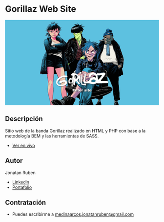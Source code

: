 # Gorillaz Web Site
![Screen Shot](img/screenshot.png)

## Descripción
Sitio web de la banda Gorillaz realizado en HTML y PHP con base a la metodología BEM y las herramientas de SASS.  
* [Ver en vivo]()
## Autor 
Jonatan Ruben
* [Linkedin](https://www.linkedin.com/in/medinajonatan45/)
* [Portafolio](https://medinajonatan45.github.io/MyPortfolio/)

## Contratación
* Puedes escribirme a medinaarcos.jonatanruben@gmail.com